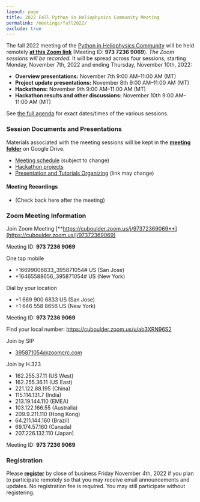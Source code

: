 ```yaml
---
layout: page
title: 2022 Fall Python in Heliophysics Community Meeting
permalink: /meetings/fall2022/
exclude: true
---
```


The fall 2022 meeting of the [Python in Heliophysics Community](http://heliopython.org) will be held remotely [**at this Zoom link**](https://cuboulder.zoom.us/j/97372369069) (Meeting ID: **973 7236 9069**). _The Zoom sessions will be recorded._ It will be spread across four sessions, starting Monday, November 7th, 2022 and ending Thursday, November 10th, 2022:

 - **Overview presentations:** November 7th 9:00 AM–11:00 AM (MT)
 - **Project update presentations:** November 8th 9:00 AM–11:00 AM (MT)
 - **Hackathons:** November 9th 9:00 AM–11:00 AM (MT)
 - **Hackathon results and other discussions:** November 10th 9:00 AM–11:00 AM (MT)

See [the full agenda](https://docs.google.com/spreadsheets/d/1vLrhzk_-hEfsZotOZypZtMPG6Vq1PvfP/edit#gid=1340464101) for exact dates/times of the various sessions.

### Session Documents and Presentations

Materials associated with the meeting sessions will be kept in the [**meeting folder**](https://drive.google.com/drive/u/0/folders/193ekRMe7TlcSnrlWrxkyHwu45VlOwurX) on Google Drive.

 - [Meeting schedule](https://docs.google.com/spreadsheets/d/1vLrhzk_-hEfsZotOZypZtMPG6Vq1PvfP/edit#gid=1340464101) (subject to change)
 - [Hackathon projects](https://docs.google.com/spreadsheets/d/1SZogJukReYqAVLt59WkdFzSznx5OetSv/edit?usp=sharing)
 - [Presentation and Tutorials Organizing](https://docs.google.com/spreadsheets/d/1vLrhzk_-hEfsZotOZypZtMPG6Vq1PvfP/edit#gid=1340464101) (link may change)

#### Meeting Recordings

 - (Check back here after the meeting)

### Zoom Meeting Information

Join Zoom Meeting
[**https://cuboulder.zoom.us/j/97372369069**](https://cuboulder.zoom.us/j/97372369069)

Meeting ID: **973 7236 9069**

One tap mobile
 - +16699006833,,395871054# US (San Jose)
 - +16465588656,,395871054# US (New York)

Dial by your location
 - +1 669 900 6833 US (San Jose)
 - +1 646 558 8656 US (New York)

Meeting ID: **973 7236 9069**

Find your local number: https://cuboulder.zoom.us/u/ab3XRN96S2

Join by SIP
 - 395871054@zoomcrc.com

Join by H.323
 - 162.255.37.11 (US West)
 - 162.255.36.11 (US East)
 - 221.122.88.195 (China)
 - 115.114.131.7 (India)
 - 213.19.144.110 (EMEA)
 - 103.122.166.55 (Australia)
 - 209.9.211.110 (Hong Kong)
 - 64.211.144.160 (Brazil)
 - 69.174.57.160 (Canada)
 - 207.226.132.110 (Japan)

Meeting ID: **973 7236 9069**

### Registration

Please [**register**](https://forms.gle/XE5yzbVUAAjUoZTEA) by close of business Friday November 4th, 2022 if you plan to participate remotely so that you may receive email announcements and updates.  No registration fee is required.  You may still participate without registering.
